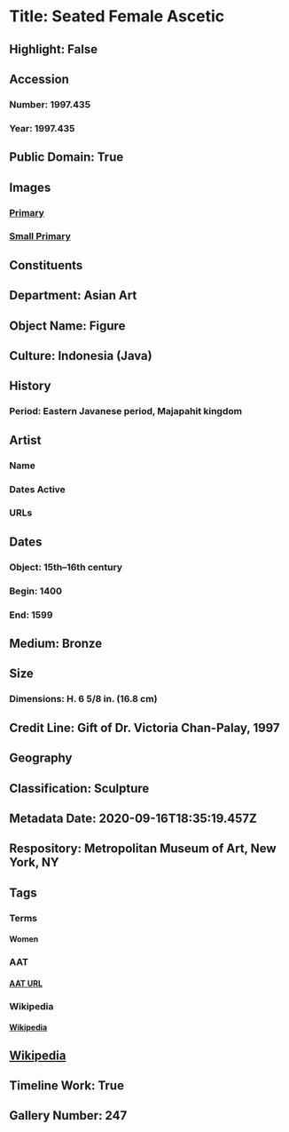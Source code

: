 # Title: Seated Female Ascetic
## Highlight: False
## Accession
### Number: 1997.435
### Year: 1997.435
## Public Domain: True
## Images
### [Primary](https://images.metmuseum.org/CRDImages/as/original/DP102271.jpg)
### [Small Primary](https://images.metmuseum.org/CRDImages/as/web-large/DP102271.jpg)
## Constituents
## Department: Asian Art
## Object Name: Figure
## Culture: Indonesia (Java)
## History
### Period: Eastern Javanese period, Majapahit kingdom
## Artist
### Name
### Dates Active
### URLs
## Dates
### Object: 15th–16th century
### Begin: 1400
### End: 1599
## Medium: Bronze
## Size
### Dimensions: H. 6 5/8 in. (16.8 cm)
## Credit Line: Gift of Dr. Victoria Chan-Palay, 1997
## Geography
## Classification: Sculpture
## Metadata Date: 2020-09-16T18:35:19.457Z
## Respository: Metropolitan Museum of Art, New York, NY
## Tags
### Terms
#### Women
### AAT
#### [AAT URL](http://vocab.getty.edu/page/aat/300025943)
### Wikipedia
#### [Wikipedia]()
## [Wikipedia](https://www.wikidata.org/wiki/Q83562234)
## Timeline Work: True
## Gallery Number: 247